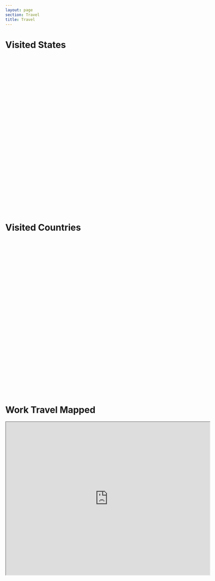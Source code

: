 ```yaml
---
layout: page
section: Travel
title: Travel
---
```


<h1>Visited States</h1>
<script src="https://www.amcharts.com/lib/3/ammap.js" type="text/javascript"></script>
<script src="https://www.amcharts.com/lib/3/maps/js/usaHigh.js" type="text/javascript"></script>
<script src="https://www.amcharts.com/lib/3/themes/light.js" type="text/javascript"></script>

<div id="mapdiv" style="width: 1000px; height: 450px;"></div>

<script type="text/javascript">
var map = AmCharts.makeChart("mapdiv",{
type: "map",
theme: "light",
panEventsEnabled : true,
backgroundColor : "#535364",
backgroundAlpha : 1,
zoomControl: {
zoomControlEnabled : true
},
dataProvider : {
map : "usaHigh",
getAreasFromMap : true,
areas :
[
	{
		"id": "US-AR",
		"showAsSelected": true
	},
	{
		"id": "US-CA",
		"showAsSelected": true
	},
	{
		"id": "US-CO",
		"showAsSelected": true
	},
	{
		"id": "US-DC",
		"showAsSelected": true
	},
	{
		"id": "US-FL",
		"showAsSelected": true
	},
	{
		"id": "US-GA",
		"showAsSelected": true
	},
	{
		"id": "US-IA",
		"showAsSelected": true
	},
	{
		"id": "US-IL",
		"showAsSelected": true
	},
	{
		"id": "US-IN",
		"showAsSelected": true
	},
	{
		"id": "US-LA",
		"showAsSelected": true
	},
	{
		"id": "US-MA",
		"showAsSelected": true
	},
	{
		"id": "US-MD",
		"showAsSelected": true
	},
	{
		"id": "US-ME",
		"showAsSelected": true
	},
	{
		"id": "US-MI",
		"showAsSelected": true
	},
	{
		"id": "US-MN",
		"showAsSelected": true
	},
	{
		"id": "US-MO",
		"showAsSelected": true
	},
	{
		"id": "US-ND",
		"showAsSelected": true
	},
	{
		"id": "US-NH",
		"showAsSelected": true
	},
	{
		"id": "US-NJ",
		"showAsSelected": true
	},
	{
		"id": "US-NY",
		"showAsSelected": true
	},
	{
		"id": "US-OH",
		"showAsSelected": true
	},
	{
		"id": "US-OR",
		"showAsSelected": true
	},
	{
		"id": "US-PA",
		"showAsSelected": true
	},
	{
		"id": "US-TX",
		"showAsSelected": true
	},
	{
		"id": "US-UT",
		"showAsSelected": true
	},
	{
		"id": "US-VA",
		"showAsSelected": true
	},
	{
		"id": "US-WA",
		"showAsSelected": true
	},
	{
		"id": "US-WI",
		"showAsSelected": true
	}
]
},
areasSettings : {
autoZoom : true,
color : "#B4B4B7",
colorSolid : "#84ADE9",
selectedColor : "#84ADE9",
outlineColor : "#666666",
rollOverColor : "#9EC2F7",
rollOverOutlineColor : "#000000"
}
});
</script>


&nbsp;

<h1>Visited Countries</h1>

&nbsp;

<script src="https://www.amcharts.com/lib/3/maps/js/worldHigh.js" type="text/javascript"></script>
<script src="https://www.amcharts.com/lib/3/themes/dark.js" type="text/javascript"></script>

<div id="mapdiv2" style="width: 1000px; height: 450px;"></div>

<script type="text/javascript">
var map = AmCharts.makeChart("mapdiv2",{
type: "map",
theme: "dark",
projection: "mercator",
panEventsEnabled : true,
backgroundColor : "#535364",
backgroundAlpha : 1,
zoomControl: {
zoomControlEnabled : true
},
dataProvider : {
map : "worldHigh",
getAreasFromMap : true,
areas :
[
	{
		"id": "AR",
		"showAsSelected": true
	},
	{
		"id": "AT",
		"showAsSelected": true
	},
	{
		"id": "FR",
		"showAsSelected": true
	},
	{
		"id": "DE",
		"showAsSelected": true
	},
	{
		"id": "CL",
		"showAsSelected": true
	},
	{
		"id": "IS",
		"showAsSelected": true
	},
	{
		"id": "IE",
		"showAsSelected": true
	},
	{
		"id": "ES",
		"showAsSelected": true
	},
	{
		"id": "GB",
		"showAsSelected": true
	},
	{
		"id": "CA",
		"showAsSelected": true
	},
	{
		"id": "MX",
		"showAsSelected": true
	},
	{
		"id": "NI",
		"showAsSelected": true
	},
	{
		"id": "PA",
		"showAsSelected": true
	},
	{
		"id": "US",
		"showAsSelected": true
	},
	{
		"id": "PE",
		"showAsSelected": true
	}
]
},
areasSettings : {
autoZoom : true,
color : "#B4B4B7",
colorSolid : "#84ADE9",
selectedColor : "#84ADE9",
outlineColor : "#666666",
rollOverColor : "#9EC2F7",
rollOverOutlineColor : "#000000"
}
});
</script>


<h1>Work Travel Mapped</h1>
<iframe src="https://www.google.com/maps/d/embed?mid=1CE8QEHcXoDB7x7xEa3sG6wUwEDU" width="640" height="480"></iframe>


